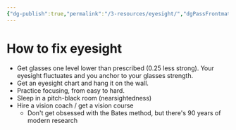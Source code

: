 ```yaml
---
{"dg-publish":true,"permalink":"/3-resources/eyesight/","dgPassFrontmatter":true}
---
```


# How to fix eyesight
- Get glasses one level lower than prescribed (0.25 less strong). Your eyesight fluctuates and you anchor to your glasses strength.
- Get an eyesight chart and hang it on the wall.
- Practice focusing, from easy to hard.
- Sleep in a pitch-black room (nearsightedness)
- Hire a vision coach / get a vision course
	- Don't get obsessed with the Bates method, but there's 90 years of modern research